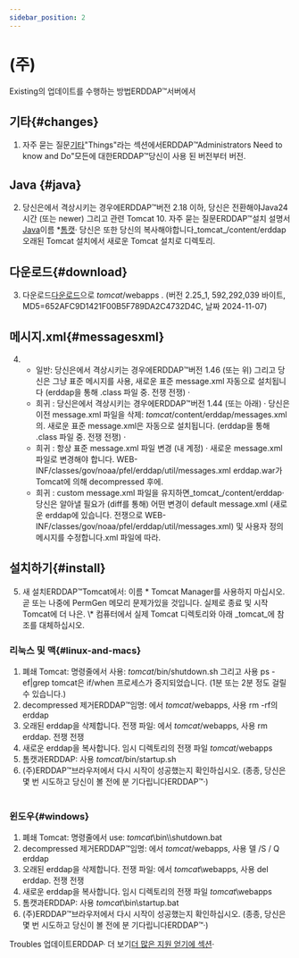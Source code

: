 ```yaml
---
sidebar_position: 2
---
```

# (주)
Existing의 업데이트를 수행하는 방법ERDDAP™서버에서

## 기타{#changes} 
1. 자주 묻는 질문[기타](/changes)"Things"라는 섹션에서ERDDAP™Administrators Need to know and Do"모든에 대한ERDDAP™당신이 사용 된 버전부터 버전.
     
## Java {#java} 
2. 당신은에서 격상시키는 경우에ERDDAP™버전 2.18 이하, 당신은 전환해야Java24시간 (또는 newer) 그리고 관련 Tomcat 10. 자주 묻는 질문ERDDAP™설치 설명서[Java](/docs/server-admin/deploy-install#java)이름 *[톰캣](/docs/server-admin/deploy-install#tomcat)· 당신은 또한 당신의 복사해야합니다_tomcat_/content/erddap오래된 Tomcat 설치에서 새로운 Tomcat 설치로 디렉토리.

## 다운로드{#download} 
3. 다운로드[다운로드](https://github.com/ERDDAP/erddap/releases/download/v2.25.1/erddap.war)으로 _tomcat_/webapps .
     (버전 2.25_1, 592,292,039 바이트, MD5=652AFC9D1421F00B5F789DA2C4732D4C, 날짜 2024-11-07) 
     
## 메시지.xml{#messagesxml} 
4. 
    * 일반: 당신은에서 격상시키는 경우에ERDDAP™버전 1.46 (또는 위) 그리고 당신은 그냥 표준 메시지를 사용, 새로운 표준 message.xml 자동으로 설치됩니다 (erddap을 통해 .class 파일 중. 전쟁 전쟁) ·
         
    * 희귀 : 당신은에서 격상시키는 경우에ERDDAP™버전 1.44 (또는 아래) ·
당신은 이전 message.xml 파일을 삭제:
        _tomcat_/content/erddap/messages.xml의.
새로운 표준 message.xml은 자동으로 설치됩니다. (erddap을 통해 .class 파일 중. 전쟁 전쟁) ·
         
    * 희귀 : 항상 표준 message.xml 파일 변경 (내 계정) ·
새로운 message.xml 파일로 변경해야 합니다.
WEB-INF/classes/gov/noaa/pfel/erddap/util/messages.xml erddap.war가 Tomcat에 의해 decompressed 후에.
         
    * 희귀 : custom message.xml 파일을 유지하면_tomcat_/content/erddap·
당신은 알아낼 필요가 (diff를 통해) 어떤 변경이 default message.xml (새로운 erddap에 있습니다. 전쟁으로
WEB-INF/classes/gov/noaa/pfel/erddap/util/messages.xml) 및 사용자 정의 메시지를 수정합니다.xml 파일에 따라.
         
## 설치하기{#install} 
5. 새 설치ERDDAP™Tomcat에서:
이름 * Tomcat Manager를 사용하지 마십시오. 곧 또는 나중에 PermGen 메모리 문제가있을 것입니다. 실제로 종료 및 시작 Tomcat에 더 나은.
\\* 컴퓨터에서 실제 Tomcat 디렉토리와 아래 _tomcat_에 참조를 대체하십시오.
     
### 리눅스 및 맥{#linux-and-macs} 
1. 폐쇄 Tomcat: 명령줄에서 사용: _tomcat_/bin/shutdown.sh
그리고 사용 ps -ef|grep tomcat은 if/when 프로세스가 중지되었습니다. (1분 또는 2분 정도 걸릴 수 있습니다.) 
2. decompressed 제거ERDDAP™임명: 에서 _tomcat_/webapps, 사용
rm -rf의 erddap
3. 오래된 erddap을 삭제합니다. 전쟁 파일: 에서 _tomcat_/webapps, 사용 rm erddap. 전쟁 전쟁
4. 새로운 erddap을 복사합니다. 임시 디렉토리의 전쟁 파일 _tomcat_/webapps
5. 톰캣과ERDDAP: 사용 _tomcat_/bin/startup.sh
6. (주)ERDDAP™브라우저에서 다시 시작이 성공했는지 확인하십시오.
     (종종, 당신은 몇 번 시도하고 당신이 볼 전에 분 기다립니다ERDDAP™·)   
             
### 윈도우{#windows} 
1. 폐쇄 Tomcat: 명령줄에서 use: _tomcat_\bin\\\\shutdown.bat
2. decompressed 제거ERDDAP™임명: 에서 _tomcat_/webapps, 사용
델 /S / Q erddap
3. 오래된 erddap을 삭제합니다. 전쟁 파일: 에서 _tomcat_\\webapps, 사용 del erddap. 전쟁 전쟁
4. 새로운 erddap을 복사합니다. 임시 디렉토리의 전쟁 파일 _tomcat_\\webapps
5. 톰캣과ERDDAP: 사용 _tomcat_\\bin\\startup.bat
6. (주)ERDDAP™브라우저에서 다시 시작이 성공했는지 확인하십시오.
     (종종, 당신은 몇 번 시도하고 당신이 볼 전에 분 기다립니다ERDDAP™·) 

Troubles 업데이트ERDDAP· 더 보기[더 많은 지원 얻기에 섹션](/docs/intro#support)·
